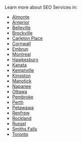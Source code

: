 <p>Learn more about SEO Services in:</p>
    <ul>
      <li><a href="https://seonorth.ca/service-areas/almonte/">Almonte</a></li>
      <li><a href="https://seonorth.ca/service-areas/arnprior/">Arnprior</a></li>
      <li><a href="https://seonorth.ca/service-areas/belleville/">Belleville</a></li>
      <li><a href="https://seonorth.ca/service-areas/brockville/">Brockville</a></li>
      <li><a href="https://seonorth.ca/service-areas/carleton-place/">Carleton Place</a></li>
      <li><a href="https://seonorth.ca/service-areas/cornwall/">Cornwall</a></li>
      <li><a href="https://seonorth.ca/service-areas/embrun/">Embrun</a></li>
		<li><a href="https://seonorth.ca/service-areas/montreal/">Montreal</a></li>
      <li><a href="https://seonorth.ca/service-areas/hawkesbury/">Hawkesbury</a></li>
      <li><a href="https://seonorth.ca/service-areas/kanata/">Kanata</a></li>
      <li><a href="https://seonorth.ca/service-areas/kemptville/">Kemptville</a></li>
      <li><a href="https://seonorth.ca/service-areas/kingston/">Kingston</a></li>
      <li><a href="https://seonorth.ca/service-areas/manotick/">Manotick</a></li>
      <li><a href="https://seonorth.ca/service-areas/napanee/">Napanee</a></li>
		<li><a href="https://seonorth.ca/service-areas/ottawa/">Ottawa</a></li>
      <li><a href="https://seonorth.ca/service-areas/pembroke/">Pembroke</a></li>
      <li><a href="https://seonorth.ca/service-areas/perth/">Perth</a></li>
      <li><a href="https://seonorth.ca/service-areas/petawawa/">Petawawa</a></li>
      <li><a href="https://seonorth.ca/service-areas/renfrew/">Renfrew</a></li>
      <li><a href="https://seonorth.ca/service-areas/rockland/">Rockland</a></li>
      <li><a href="https://seonorth.ca/service-areas/russell/">Russel</a></li>
      <li><a href="https://seonorth.ca/service-areas/smiths-falls/">Smiths Falls</a></li>
		<li><a href="https://seonorth.ca/service-areas/toronto/">Toronto</a></li>
    </ul>
